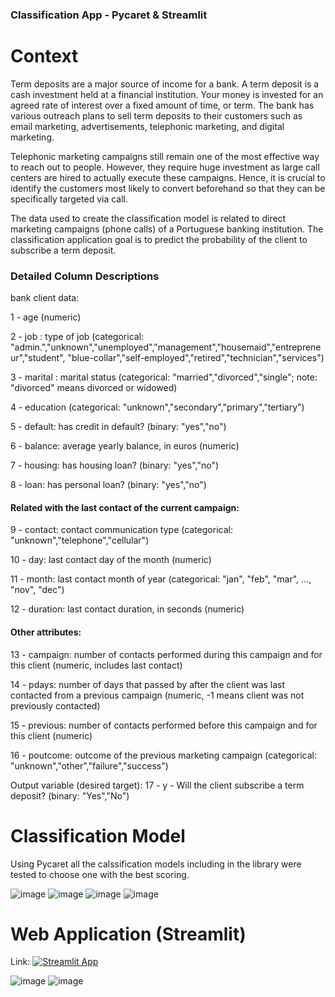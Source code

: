 ### Classification App - Pycaret & Streamlit

# Context
Term deposits are a major source of income for a bank. A term deposit is a cash investment held at a financial institution. Your money is invested for an agreed rate of interest over a fixed amount of time, or term. The bank has various outreach plans to sell term deposits to their customers such as email marketing, advertisements, telephonic marketing, and digital marketing.

Telephonic marketing campaigns still remain one of the most effective way to reach out to people. However, they require huge investment as large call centers are hired to actually execute these campaigns. Hence, it is crucial to identify the customers most likely to convert beforehand so that they can be specifically targeted via call.

The data used to create the classification model is related to direct marketing campaigns (phone calls) of a Portuguese banking institution. The classification application goal is to predict the probability of the client to subscribe a term deposit.

### Detailed Column Descriptions
bank client data:

1 - age (numeric)

2 - job : type of job (categorical: "admin.","unknown","unemployed","management","housemaid","entrepreneur","student",
"blue-collar","self-employed","retired","technician","services")

3 - marital : marital status (categorical: "married","divorced","single"; note: "divorced" means divorced or widowed)

4 - education (categorical: "unknown","secondary","primary","tertiary")

5 - default: has credit in default? (binary: "yes","no")

6 - balance: average yearly balance, in euros (numeric)

7 - housing: has housing loan? (binary: "yes","no")

8 - loan: has personal loan? (binary: "yes","no")
#### Related with the last contact of the current campaign:

9 - contact: contact communication type (categorical: "unknown","telephone","cellular")

10 - day: last contact day of the month (numeric)

11 - month: last contact month of year (categorical: "jan", "feb", "mar", …, "nov", "dec")

12 - duration: last contact duration, in seconds (numeric)
#### Other attributes:
13 - campaign: number of contacts performed during this campaign and for this client (numeric, includes last contact)

14 - pdays: number of days that passed by after the client was last contacted from a previous campaign (numeric, -1 means client was not previously contacted)

15 - previous: number of contacts performed before this campaign and for this client (numeric)

16 - poutcome: outcome of the previous marketing campaign (categorical: "unknown","other","failure","success")

Output variable (desired target):
17 - y - Will the client subscribe a term deposit? (binary: "Yes","No")

# Classification Model

Using Pycaret all the calssification models including in the library were tested to choose one with the best scoring.

![image](https://user-images.githubusercontent.com/80360561/156089058-e78ecc16-9729-4647-be86-93a19e463d09.png)
![image](https://user-images.githubusercontent.com/80360561/156089621-72435278-293a-4bd9-994b-3ed30568747e.png)
![image](https://user-images.githubusercontent.com/80360561/156089660-9b6719ec-2a6e-4d54-9a90-00f10631cced.png)
![image](https://user-images.githubusercontent.com/80360561/156089695-335a93bd-9109-4b76-acc8-2413ee9caa81.png)



# Web Application (Streamlit)
Link:
[![Streamlit App](https://static.streamlit.io/badges/streamlit_badge_black_white.svg)](https://share.streamlit.io/juli5567/opsanalytics/main/app.py)

![image](https://user-images.githubusercontent.com/80360561/156090579-7f39d07b-ff19-4b50-80b9-7f210a1865bb.png)
![image](https://user-images.githubusercontent.com/80360561/156090484-8e717935-e592-4353-8763-7c8a38b676f7.png)


